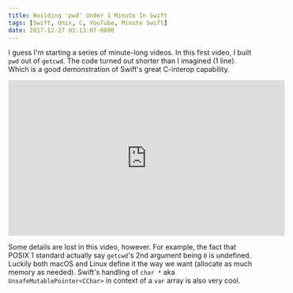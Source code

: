 ```yaml
---
title: Building 'pwd' Under 1 Minute In Swift
tags: [Swift, Unix, C, YouTube, Minute Swift]
date: 2017-12-27 01:13:07-0800
---
```


I guess I'm starting a series of minute-long videos. In this first video, I built `pwd` out of `getcwd`. The
code turned out shorter than I imagined (1 line). Which is a good demonstration of Swift's great C-interop
capability.

<iframe width="560" height="315" src="https://www.youtube.com/embed/YR4MCcMnHrI" frameborder="0" gesture="media" allow="encrypted-media" allowfullscreen></iframe>

Some details are lost in this video, however. For example, the fact that POSIX 1 standard actually say
`getcwd`'s 2nd argument being `0` is undefined. Luckily both macOS and Linux define it the way we want
(allocate as much memory as needed). Swift's handling of `char *` aka `UnsafeMutablePointer<CChar>` in context
of a `var` array is also very cool.

